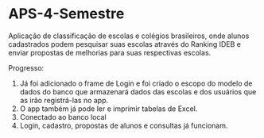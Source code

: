 ﻿# APS-4-Semestre
Aplicação de classificação de escolas e colégios brasileiros, onde alunos cadastrados podem pesquisar suas escolas através
do Ranking IDEB e enviar propostas de melhorias para suas respectivas escolas.

   Progresso:
   
   1. Já foi adicionado o frame de Login e foi criado o escopo do modelo
de dados do banco que armazenará dados das escolas e dos usuários
que as irão registrá-las no app.
   2. O app também já pode ler e imprimir tabelas de Excel.
   3. Conectado ao banco local
   4. Login, cadastro, propostas de alunos e consultas já funcionam.
